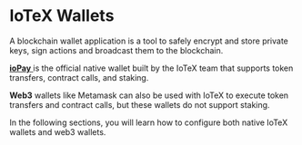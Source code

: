 # IoTeX Wallets

A blockchain wallet application is a tool to safely encrypt and store private keys, sign actions and broadcast them to the blockchain.

[**ioPay** ](https://iopay.iotex.io/)is the official native wallet built by the IoTeX team that supports token transfers, contract calls, and staking.

**Web3** wallets like Metamask can also be used with IoTeX to execute token transfers and contract calls, but these wallets do not support staking.

In the following sections, you will learn how to configure both native IoTeX wallets and web3 wallets.



